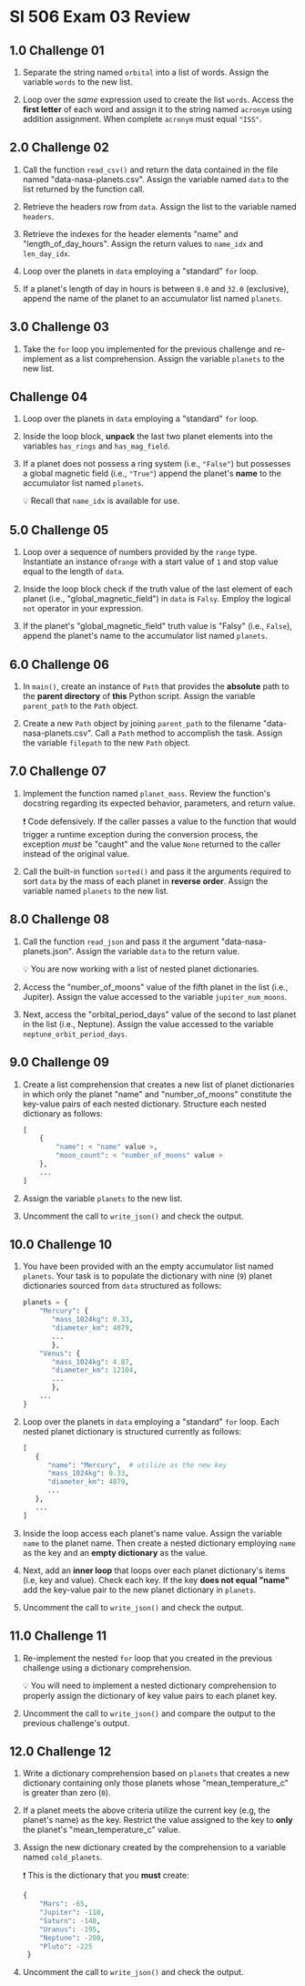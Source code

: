 # SI 506 Exam 03 Review

## 1.0 Challenge 01

1. Separate the string named `orbital` into a list of words. Assign the variable `words` to the new
   list.

2. Loop over the _same_ expression used to create the list `words`. Access the __first letter__ of
   each word and assign it to the string named `acronym` using addition assignment. When complete
   `acronym` must equal `"ISS"`.

## 2.0 Challenge 02

1. Call the function `read_csv()` and return the data contained in the file named "data-nasa-planets.csv".
   Assign the variable named `data` to the list returned by the function call.

2. Retrieve the headers row from `data`. Assign the list to the variable named `headers`.

3. Retrieve the indexes for the header elements "name" and "length_of_day_hours".  Assign the return
   values to `name_idx` and `len_day_idx`.

4. Loop over the planets in `data` employing a "standard" `for` loop.

5. If a planet's length of day in hours is between `8.0` and `32.0` (exclusive), append the name of
   the planet to an accumulator list named `planets`.

## 3.0 Challenge 03

1. Take the `for` loop you implemented for the previous challenge and re-implement as a list
   comprehension.  Assign the variable `planets` to the new list.

## Challenge 04

1. Loop over the planets in `data` employing a "standard" `for` loop.

2. Inside the loop block, __unpack__ the last two planet elements into the variables `has_rings` and
   `has_mag_field`.

3. If a planet does not possess a ring system (i.e., `"False"`) but possesses a global magnetic
   field (i.e., `"True"`) append the planet's __name__ to the accumulator list named `planets`.

   :bulb: Recall that `name_idx` is available for use.

## 5.0 Challenge 05

1. Loop over a sequence of numbers provided by the `range` type. Instantiate an instance of`range`
   with a start value of `1` and stop value equal to the length of `data`.

2. Inside the loop block check if the truth value of the last element of each planet (i.e.,
   "global_magnetic_field") in `data` is `Falsy`. Employ the logical `not` operator in your expression.

3. If the planet's "global_magnetic_field" truth value is "Falsy" (i.e., `False`), append the
   planet's name to the accumulator list named `planets`.

## 6.0 Challenge 06

1. In `main()`, create an instance of `Path` that provides the __absolute__ path to the
   __parent directory__ of __this__ Python script. Assign the variable `parent_path` to the `Path`
   object.

2. Create a new `Path` object by joining `parent_path` to the filename "data-nasa-planets.csv". Call
   a `Path` method to accomplish the task. Assign the variable `filepath` to the new `Path` object.

## 7.0 Challenge 07

1. Implement the function named `planet_mass`. Review the function's docstring regarding its
   expected behavior, parameters, and return value.

   :exclamation: Code defensively. If the caller passes a value to the function that would trigger a
   runtime exception during the conversion process, the exception _must_ be "caught" and the value
   `None` returned to the caller instead of the original value.

2. Call the built-in function `sorted()` and pass it the arguments required to sort `data` by the
   mass of each planet in __reverse order__.  Assign the variable named `planets` to the new list.

## 8.0 Challenge 08

1. Call the function `read_json` and pass it the argument "data-nasa-planets.json". Assign the
   variable `data` to the return value.

   :bulb: You are now working with a list of nested planet dictionaries.

2. Access the "number_of_moons" value of the fifth planet in the list (i.e., Jupiter). Assign the
   value accessed to the variable `jupiter_num_moons`.

3. Next, access the "orbital_period_days" value of the second to last planet in the list (i.e., Neptune). Assign the value accessed to the variable `neptune_orbit_period_days`.

## 9.0 Challenge 09

1. Create a list comprehension that creates a new list of planet dictionaries in which only the
   planet "name" and "number_of_moons" constitute the key-value pairs of each nested dictionary.
   Structure each nested dictionary as follows:

   ```python
   [
       {
           "name": < "name" value >,
           "moon_count": < "number_of_moons" value >
       },
       ...
   ]
   ```

2. Assign the variable `planets` to the new list.

3. Uncomment the call to `write_json()` and check the output.

## 10.0 Challenge 10

1. You have been provided with an the empty accumulator list named `planets`. Your task is to
   populate the dictionary with nine (`9`) planet dictionaries sourced from `data` structured as
   follows:

   ```python
   planets = {
       "Mercury": {
          "mass_1024kg": 0.33,
          "diameter_km": 4879,
          ...
          },
       "Venus": {
          "mass_1024kg": 4.87,
          "diameter_km": 12104,
          ...
          },
       ...
   }
   ```

2. Loop over the planets in `data` employing a "standard" `for` loop. Each nested planet dictionary
   is structured currently as follows:

   ```python
   [
      {
         "name": "Mercury",  # utilize as the new key
         "mass_1024kg": 0.33,
         "diameter_km": 4879,
         ...
      },
      ...
   ]
   ```

3. Inside the loop access each planet's name value. Assign the variable `name` to the planet name.
   Then create a nested dictionary employing `name` as the key and an __empty dictionary__ as
   the value.

4. Next, add an __inner loop__ that loops over each planet dictionary's items (i.e, key and value).
   Check each key. If the key __does not equal "name"__ add the key-value pair to the new planet
   dictionary in `planets`.

5. Uncomment the call to `write_json()` and check the output.

## 11.0 Challenge 11

1. Re-implement the nested `for` loop that you created in the previous challenge using a dictionary
   comprehension.

   :bulb: You will need to implement a nested dictionary comprehension to properly assign the
   dictionary of key value pairs to each planet key.

2. Uncomment the call to `write_json()` and compare the output to the previous challenge's output.

## 12.0 Challenge 12

1. Write a dictionary comprehension based on `planets` that creates a new dictionary containing only
   those planets whose "mean_temperature_c" is greater than zero (`0`).

2. If a planet meets the above criteria utilize the current key (e.g, the planet's name) as the key.
   Restrict the value assigned to the key to __only__ the planet's "mean_temperature_c" value.

3. Assign the new dictionary created by the comprehension to a variable named `cold_planets`.

   :exclamation: This is the dictionary that you __must__ create:

   ```python
   {
       "Mars": -65,
       "Jupiter": -110,
       "Saturn": -140,
       "Uranus": -195,
       "Neptune": -200,
       "Pluto": -225
    }

4. Uncomment the call to `write_json()` and check the output.
